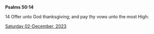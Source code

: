 **Psalms 50:14**

14 Offer unto God thanksgiving; and pay thy vows unto the most High:

[Saturday 02-December, 2023](https://getbible.life/kjv/Psalms/50/14)
